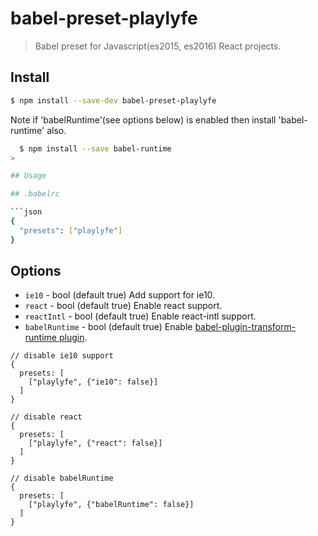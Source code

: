 # babel-preset-playlyfe

> Babel preset for Javascript(es2015, es2016) React projects.

## Install

```sh
$ npm install --save-dev babel-preset-playlyfe
```
>
Note if 'babelRuntime'(see options below) is enabled then install 'babel-runtime' also.
```sh
  $ npm install --save babel-runtime
>

## Usage

## .babelrc

```json
{
  "presets": ["playlyfe"]
}
```

## Options

* `ie10` - bool (default true) Add support for ie10.
* `react` - bool (default true) Enable react support.
* `reactIntl` - bool (default true) Enable react-intl support.
* `babelRuntime` - bool (default true) Enable [babel-plugin-transform-runtime plugin](https://babeljs.io/docs/plugins/transform-runtime).

```
// disable ie10 support
{
  presets: [
    ["playlyfe", {"ie10": false}]
  ]
}

// disable react
{
  presets: [
    ["playlyfe", {"react": false}]
  ]
}

// disable babelRuntime
{
  presets: [
    ["playlyfe", {"babelRuntime": false}]
  ]
}
```
